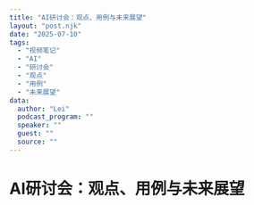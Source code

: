 ```yaml
---
title: "AI研讨会：观点、用例与未来展望"
layout: "post.njk"  
date: "2025-07-10"
tags:
  - "视频笔记"
  - "AI"
  - "研讨会"
  - "观点"
  - "用例"
  - "未来展望"
data:
  author: "Lei"
  podcast_program: ""
  speaker: ""
  guest: "" 
  source: ""
---
```


# AI研讨会：观点、用例与未来展望
